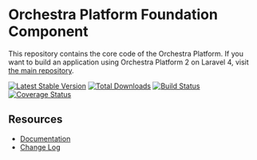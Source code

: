 Orchestra Platform Foundation Component
==============

This repository contains the core code of the Orchestra Platform. If you want to build an application using Orchestra Platform 2 on Laravel 4, visit [the main repository](https://github.com/orchestral/platform).

[![Latest Stable Version](https://poser.pugx.org/orchestra/foundation/v/stable.png)](https://packagist.org/packages/orchestra/foundation) 
[![Total Downloads](https://poser.pugx.org/orchestra/foundation/downloads.png)](https://packagist.org/packages/orchestra/foundation) 
[![Build Status](https://travis-ci.org/orchestral/foundation.png?branch=2.0)](https://travis-ci.org/orchestral/foundation) 
[![Coverage Status](https://coveralls.io/repos/orchestral/foundation/badge.png?branch=2.0)](https://coveralls.io/r/orchestral/foundation?branch=2.0)

## Resources

* [Documentation](http://orchestraplatform.com/docs/2.0)
* [Change Log](http://orchestraplatform.com/docs/2.0/components/foundation/changes#v2.0)
